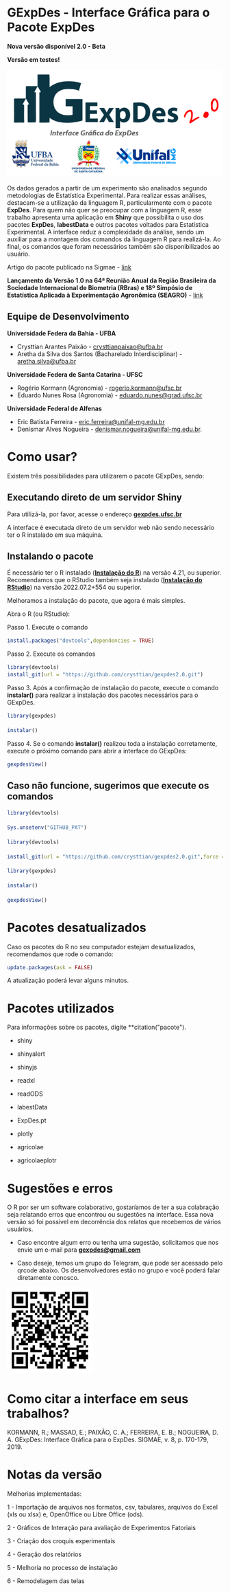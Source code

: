 # GExpDes - Interface Gráfica para o Pacote ExpDes

**Nova versão disponível 2.0 - Beta**

**Versão em testes!**


![](logo.png)

Os dados gerados a partir de um experimento são analisados segundo metodologias de Estatística Experimental. Para realizar essas análises, destacam-se a utilização da linguagem R, particularmente com o pacote **ExpDes**. Para quem não quer se preocupar com a linguagem R, esse trabalho apresenta uma aplicação em **Shiny** que possibilita o uso dos pacotes **ExpDes**, **labestData** e outros pacotes voltados para Estatística Experimental. A interface reduz a complexidade da análise, sendo um auxiliar para a montagem dos comandos da linguagem R para realizá-la. Ao final, os comandos que foram necessários também são disponibilizados ao usuário.

Artigo do pacote publicado na Sigmae - [link](https://publicacoes.unifal-mg.edu.br/revistas/index.php/sigmae/article/view/951)

**Lançamento da Versão 1.0 na 64ª Reunião Anual da Região Brasileira da Sociedade Internacional de Biometria (RBras) e 18º Simpósio de Estatística Aplicada à Experimentação Agronômica (SEAGRO)** - [link](https://www.rbras64.com.br/)

## Equipe de Desenvolvimento

**Universidade Federa da Bahia - UFBA**
- Crysttian Arantes Paixão - crysttianpaixao@ufba.br
- Aretha da Silva dos Santos (Bacharelado Interdisciplinar) - aretha.silva@ufba.br

**Universidade Federa de Santa Catarina - UFSC**
- Rogério Kormann (Agronomia) - rogerio.kormann@ufsc.br
- Eduardo Nunes Rosa (Agronomia) - eduardo.nunes@grad.ufsc.br

**Universidade Federal de Alfenas**
- Eric Batista Ferreira - eric.ferreira@unifal-mg.edu.br
- Denismar Alves Nogueira - denismar.nogueira@unifal-mg.edu.br.

# Como usar?

Existem três possibilidades para utilizarem o pacote GExpDes, sendo:

## Executando direto de um servidor Shiny 

Para utilizá-la, por favor, acesse o endereço [**gexpdes.ufsc.br**](http://gexpdes.ufsc.br)
 
A interface é executada direto de um servidor web não sendo necessário ter o R instalado em sua máquina.

## Instalando o pacote

É necessário ter o R instalado ([**Instalação do R**](http://cran.r-project.org/)) na versão 4.21, ou superior. Recomendamos que o RStudio também seja instalado ([**Instalação do RStudio**](https://www.rstudio.com/)) na versão 2022.07.2+554 ou superior.

Melhoramos a instalação do pacote, que agora é mais simples.

Abra o R (ou RStudio):

Passo 1. Execute o comando 

```r
install.packages("devtools",dependencies = TRUE)
```

Passo 2. Execute os comandos

```r
library(devtools)
install_git(url = "https://github.com/crysttian/gexpdes2.0.git")
```
Passo 3. Após a confirmação de instalação do pacote, execute o comando **instalar()** para realizar a instalação dos pacotes necessários para o GExpDes. 

```r
library(gexpdes)

instalar()
```

Passo 4. Se o comando **instalar()** realizou toda a instalação corretamente, execute o próximo comando para abrir a interface do GExpDes:

```r
gexpdesView()
```

## Caso não funcione, sugerimos que execute os comandos

```r
library(devtools)

Sys.unsetenv("GITHUB_PAT")

library(devtools)

install_git(url = "https://github.com/crysttian/gexpdes2.0.git",force = TRUE)

library(gexpdes)

instalar()

gexpdesView()
```

# Pacotes desatualizados

Caso os pacotes do R no seu computador estejam desatualizados, recomendamos que rode o comando:

```r
update.packages(ask = FALSE)
```
A atualização poderá levar alguns minutos.

# Pacotes utilizados

Para informações sobre os pacotes, digite **citation("pacote").

- shiny

- shinyalert

- shinyjs

- readxl

- readODS

- labestData

- ExpDes.pt

- plotly

- agricolae

- agricolaeplotr


# Sugestões e erros

O R por ser um software colaborativo, gostaríamos de ter a sua colabração seja relatando erros que encontrou ou sugestões na interface. Essa nova versão só foi possível em decorrência dos relatos que recebemos de vários usuários.

- Caso encontre algum erro ou tenha uma sugestão, solicitamos que nos envie um e-mail para **gexpdes@gmail.com** 

- Caso deseje, temos um grupo do Telegram, que pode ser acessado pelo qrcode abaixo. Os desenvolvedores estão no grupo e você poderá falar diretamente conosco.

![](ajustada.png)

# Como citar a interface em seus trabalhos?

KORMANN, R.; MASSAD, E.; PAIXÃO, C. A.; FERREIRA, E. B.; NOGUEIRA, D. A. GExpDes: Interface Gráfica para o ExpDes. SIGMAE, v. 8, p. 170-179, 2019.

# Notas da versão

Melhorias implementadas:

1 - Importação de arquivos nos formatos, csv, tabulares, arquivos do Excel (xls ou xlsx) e, OpenOffice ou Libre Office (ods).

2 - Gráficos de Interação para avaliação de Experimentos Fatoriais

3 - Criação dos croquis experimentais

4 - Geração dos relatórios

5 - Melhoria no processo de instalação

6 - Remodelagem das telas

